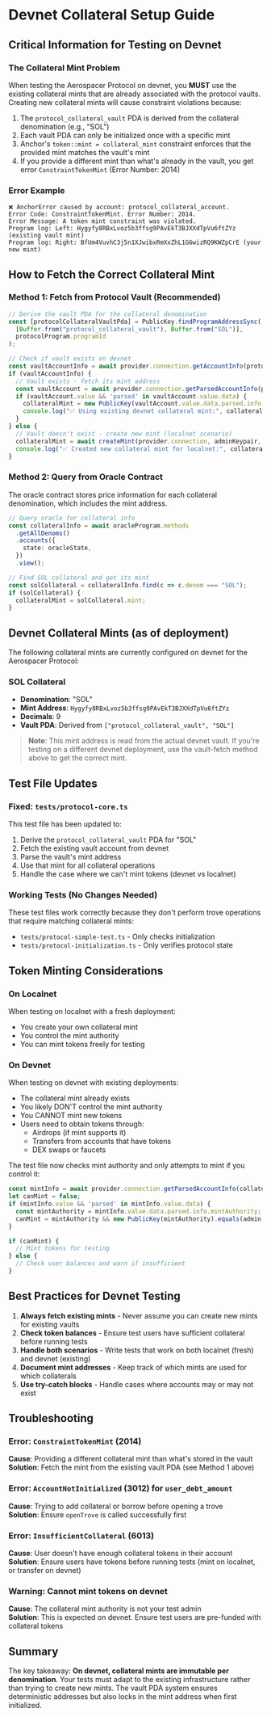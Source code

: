 # Devnet Collateral Setup Guide

## Critical Information for Testing on Devnet

### The Collateral Mint Problem

When testing the Aerospacer Protocol on devnet, you **MUST** use the existing collateral mints that are already associated with the protocol vaults. Creating new collateral mints will cause constraint violations because:

1. The `protocol_collateral_vault` PDA is derived from the collateral denomination (e.g., "SOL")
2. Each vault PDA can only be initialized once with a specific mint
3. Anchor's `token::mint = collateral_mint` constraint enforces that the provided mint matches the vault's mint
4. If you provide a different mint than what's already in the vault, you get error `ConstraintTokenMint` (Error Number: 2014)

### Error Example

```
❌ AnchorError caused by account: protocol_collateral_account. 
Error Code: ConstraintTokenMint. Error Number: 2014. 
Error Message: A token mint constraint was violated.
Program log: Left: Hygyfy8RBxLvoz5b3ffsg9PAvEkT3BJXXdTpVu6ftZYz (existing vault mint)
Program log: Right: BfUm4VuvhC3j5n1XJwibxRmXxZhL1G6wizRQ9KWZpCrE (your new mint)
```

## How to Fetch the Correct Collateral Mint

### Method 1: Fetch from Protocol Vault (Recommended)

```typescript
// Derive the vault PDA for the collateral denomination
const [protocolCollateralVaultPda] = PublicKey.findProgramAddressSync(
  [Buffer.from("protocol_collateral_vault"), Buffer.from("SOL")],
  protocolProgram.programId
);

// Check if vault exists on devnet
const vaultAccountInfo = await provider.connection.getAccountInfo(protocolCollateralVaultPda);
if (vaultAccountInfo) {
  // Vault exists - fetch its mint address
  const vaultAccount = await provider.connection.getParsedAccountInfo(protocolCollateralVaultPda);
  if (vaultAccount.value && 'parsed' in vaultAccount.value.data) {
    collateralMint = new PublicKey(vaultAccount.value.data.parsed.info.mint);
    console.log("✅ Using existing devnet collateral mint:", collateralMint.toString());
  }
} else {
  // Vault doesn't exist - create new mint (localnet scenario)
  collateralMint = await createMint(provider.connection, adminKeypair, admin.publicKey, null, 9);
  console.log("✅ Created new collateral mint for localnet:", collateralMint.toString());
}
```

### Method 2: Query from Oracle Contract

The oracle contract stores price information for each collateral denomination, which includes the mint address.

```typescript
// Query oracle for collateral info
const collateralInfo = await oracleProgram.methods
  .getAllDenoms()
  .accounts({
    state: oracleState,
  })
  .view();

// Find SOL collateral and get its mint
const solCollateral = collateralInfo.find(c => c.denom === "SOL");
if (solCollateral) {
  collateralMint = solCollateral.mint;
}
```

## Devnet Collateral Mints (as of deployment)

The following collateral mints are currently configured on devnet for the Aerospacer Protocol:

### SOL Collateral
- **Denomination**: "SOL"
- **Mint Address**: `Hygyfy8RBxLvoz5b3ffsg9PAvEkT3BJXXdTpVu6ftZYz`
- **Decimals**: 9
- **Vault PDA**: Derived from `["protocol_collateral_vault", "SOL"]`

> **Note**: This mint address is read from the actual devnet vault. If you're testing on a different devnet deployment, use the vault-fetch method above to get the correct mint.

## Test File Updates

### Fixed: `tests/protocol-core.ts`

This test file has been updated to:
1. Derive the `protocol_collateral_vault` PDA for "SOL"
2. Fetch the existing vault account from devnet
3. Parse the vault's mint address
4. Use that mint for all collateral operations
5. Handle the case where we can't mint tokens (devnet vs localnet)

### Working Tests (No Changes Needed)

These test files work correctly because they don't perform trove operations that require matching collateral mints:
- `tests/protocol-simple-test.ts` - Only checks initialization
- `tests/protocol-initialization.ts` - Only verifies protocol state

## Token Minting Considerations

### On Localnet
When testing on localnet with a fresh deployment:
- You create your own collateral mint
- You control the mint authority
- You can mint tokens freely for testing

### On Devnet
When testing on devnet with existing deployments:
- The collateral mint already exists
- You likely DON'T control the mint authority
- You CANNOT mint new tokens
- Users need to obtain tokens through:
  - Airdrops (if mint supports it)
  - Transfers from accounts that have tokens
  - DEX swaps or faucets

The test file now checks mint authority and only attempts to mint if you control it:

```typescript
const mintInfo = await provider.connection.getParsedAccountInfo(collateralMint);
let canMint = false;
if (mintInfo.value && 'parsed' in mintInfo.value.data) {
  const mintAuthority = mintInfo.value.data.parsed.info.mintAuthority;
  canMint = mintAuthority && new PublicKey(mintAuthority).equals(admin.publicKey);
}

if (canMint) {
  // Mint tokens for testing
} else {
  // Check user balances and warn if insufficient
}
```

## Best Practices for Devnet Testing

1. **Always fetch existing mints** - Never assume you can create new mints for existing vaults
2. **Check token balances** - Ensure test users have sufficient collateral before running tests
3. **Handle both scenarios** - Write tests that work on both localnet (fresh) and devnet (existing)
4. **Document mint addresses** - Keep track of which mints are used for which collaterals
5. **Use try-catch blocks** - Handle cases where accounts may or may not exist

## Troubleshooting

### Error: `ConstraintTokenMint` (2014)
**Cause**: Providing a different collateral mint than what's stored in the vault  
**Solution**: Fetch the mint from the existing vault PDA (see Method 1 above)

### Error: `AccountNotInitialized` (3012) for `user_debt_amount`
**Cause**: Trying to add collateral or borrow before opening a trove  
**Solution**: Ensure `openTrove` is called successfully first

### Error: `InsufficientCollateral` (6013)
**Cause**: User doesn't have enough collateral tokens in their account  
**Solution**: Ensure users have tokens before running tests (mint on localnet, or transfer on devnet)

### Warning: Cannot mint tokens on devnet
**Cause**: The collateral mint authority is not your test admin  
**Solution**: This is expected on devnet. Ensure test users are pre-funded with collateral tokens

## Summary

The key takeaway: **On devnet, collateral mints are immutable per denomination**. Your tests must adapt to the existing infrastructure rather than trying to create new mints. The vault PDA system ensures deterministic addresses but also locks in the mint address when first initialized.
